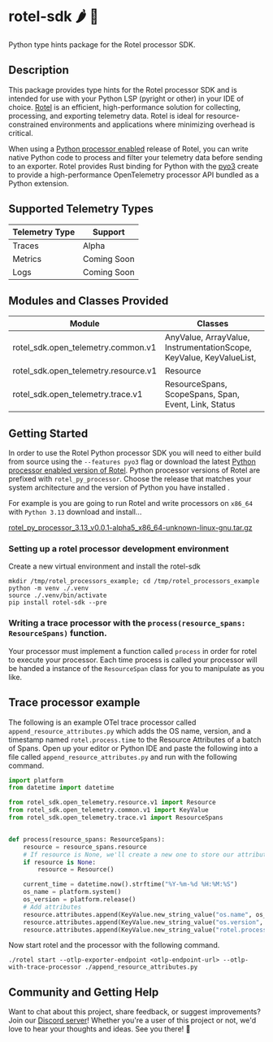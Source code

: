 # rotel-sdk 🌶️ 🍅

Python type hints package for the Rotel processor SDK.

## Description

This package provides type hints for the Rotel processor SDK and is intended for use with your Python LSP (pyright or
other) in your IDE of choice. [Rotel](https://github.com/streamfold/rotel/) is an efficient, high-performance solution
for collecting, processing, and
exporting telemetry data. Rotel is ideal for resource-constrained environments and applications where minimizing
overhead is critical.

When using a [Python processor enabled](https://github.com/streamfold/rotel/releases/) release of Rotel, you can write
native Python
code to process and filter your telemetry data before sending to an exporter. Rotel
provides Rust binding for Python with the [pyo3](https://crates.io/crates/pyo3) create to provide a high-performance
OpenTelemetry processor API bundled as a Python extension.

## Supported Telemetry Types

| Telemetry Type | Support     |
|----------------|-------------|
| Traces         | Alpha       |
| Metrics        | Coming Soon |
| Logs           | Coming Soon |

## Modules and Classes Provided

| Module                               | Classes                                                             |
|--------------------------------------|---------------------------------------------------------------------|
| rotel_sdk.open_telemetry.common.v1   | AnyValue, ArrayValue, InstrumentationScope, KeyValue, KeyValueList, |
| rotel_sdk.open_telemetry.resource.v1 | Resource                                                            |
| rotel_sdk.open_telemetry.trace.v1    | ResourceSpans, ScopeSpans, Span, Event, Link, Status                |

## Getting Started

In order to use the Rotel Python processor SDK you will need to either build from source using the `--features pyo3`
flag or download the latest [Python processor enabled version of Rotel](https://github.com/streamfold/rotel/releases/).
Python
processor versions of Rotel are prefixed with `rotel_py_processor`. Choose the release that matches your system
architecture and the version of Python you have installed .

For example is you are going to run Rotel and write processors on `x86_64` with `Python 3.13` download and install...

[rotel_py_processor_3.13_v0.0.1-alpha5_x86_64-unknown-linux-gnu.tar.gz](https://github.com/streamfold/rotel/releases/download/v0.0.1-alpha5/rotel_py_processor_3.13_v0.0.1-alpha5_x86_64-unknown-linux-gnu.tar.gz)

### Setting up a rotel processor development environment

Create a new virtual environment and install the rotel-sdk

```commandline
mkdir /tmp/rotel_processors_example; cd /tmp/rotel_processors_example
python -m venv ./.venv
source ./.venv/bin/activate
pip install rotel-sdk --pre
```

### Writing a trace processor with the `process(resource_spans: ResourceSpans)` function.

Your processor must implement a function called `process` in order for rotel to execute your processor. Each time
process is called
your processor will be handed a instance of the `ResourceSpan` class for you to manipulate as you like.

## Trace processor example

The following is an example OTel trace processor called `append_resource_attributes.py` which adds the OS name, version,
and a timestamp named
`rotel.process.time` to the Resource Attributes of a batch of Spans. Open up your editor or Python IDE and paste the
following into a file called `append_resource_attributes.py` and run with the following command.

```python
import platform
from datetime import datetime

from rotel_sdk.open_telemetry.resource.v1 import Resource
from rotel_sdk.open_telemetry.common.v1 import KeyValue
from rotel_sdk.open_telemetry.trace.v1 import ResourceSpans


def process(resource_spans: ResourceSpans):
    resource = resource_spans.resource
    # If resource is None, we'll create a new one to store our attributes, otherwise we'll append to the existing Resource
    if resource is None:
        resource = Resource()

    current_time = datetime.now().strftime("%Y-%m-%d %H:%M:%S")
    os_name = platform.system()
    os_version = platform.release()
    # Add attributes
    resource.attributes.append(KeyValue.new_string_value("os.name", os_name))
    resource.attributes.append(KeyValue.new_string_value("os.version", os_version))
    resource.attributes.append(KeyValue.new_string_value("rotel.process.time", current_time))

```

Now start rotel and the processor with the following command.

`./rotel start --otlp-exporter-endpoint <otlp-endpoint-url> --otlp-with-trace-processor ./append_resource_attributes.py`

## Community and Getting Help

Want to chat about this project, share feedback, or suggest improvements? Join
our [Discord server](https://discord.gg/reUqNWTSGC)! Whether you're a user of this project or not, we'd love to hear
your thoughts and ideas. See you there! 🚀



